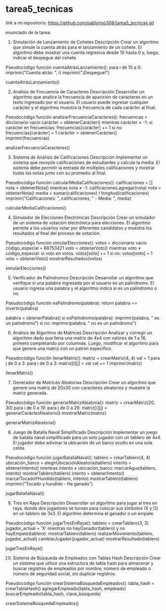# tarea5_tecnicas
link a mi repositorio: https://github.com/pablonso308/tarea5_tecnicas.git

enunciado de la tarea:

1. Simulación de Lanzamiento de Cohetes
   Descripción
   Crear un algoritmo que simule la cuenta atrás para el lanzamiento de un cohete. El algoritmo debe mostrar una cuenta regresiva desde 10 hasta 0 y, luego, indicar el despegue del cohete.

Pseudocódigo
función cuentaAtrásLanzamiento():
para i de 10 a 0:
imprimir("Cuenta atrás: ", i)
imprimir("¡Despegue!")

cuentaAtrásLanzamiento()

2. Análisis de Frecuencia de Caracteres
   Descripción
   Desarrollar un algoritmo que analice la frecuencia de aparición de caracteres en un texto ingresado por el usuario. El usuario puede ingresar cualquier carácter y el algoritmo muestra la frecuencia de cada carácter al final.

Pseudocódigo
función analizarFrecuenciaCaracteres():
frecuencias = diccionario vacío
carácter = obtenerCarácter()
mientras carácter ≠ -1:
si carácter en frecuencias:
frecuencias[carácter] += 1
si no:
frecuencias[carácter] = 1
carácter = obtenerCarácter()
imprimir(frecuencias)

analizarFrecuenciaCaracteres()

3. Sistema de Análisis de Calificaciones
   Descripción
   Implementar un sistema que recopile calificaciones de estudiantes y calcule la media. El sistema debe permitir la entrada de múltiples calificaciones y mostrar todas las notas junto con su promedio al final.

Pseudocódigo
función calcularMediaCalificaciones():
calificaciones = []
nota = obtenerNota()
mientras nota ≠ -1:
calificaciones.agregar(nota)
nota = obtenerNota()
media = sumar(calificaciones) / longitud(calificaciones)
imprimir("Calificaciones: ", calificaciones, " - Media: ", media)

calcularMediaCalificaciones()

4. Simulador de Elecciones Electrónicas
   Descripción
   Crear un simulador de un sistema de votación electrónica para elecciones. El algoritmo permite a los usuarios votar por diferentes candidatos y muestra los resultados al final del proceso de votación.

Pseudocódigo
función simularElecciones():
votos = diccionario vacío
código_especial = 68753421
voto = obtenerVoto()
mientras voto ≠ código_especial:
si voto en votos:
votos[voto] += 1
si no:
votos[voto] = 1
voto = obtenerVoto()
mostrarResultados(votos)

simularElecciones()

5. Verificador de Palíndromos
   Descripción
   Desarrollar un algoritmo que verifique si una palabra ingresada por el usuario es un palíndromo. El usuario ingresa una palabra y el algoritmo indica si es un palíndromo o no.

Pseudocódigo
función esPalíndromo(palabra):
return palabra == invertir(palabra)

palabra = obtenerPalabra()
si esPalíndromo(palabra):
imprimir(palabra, " es un palíndromo")
si no:
imprimir(palabra, " no es un palíndromo")

6. Análisis de Algoritmo de Matrices
   Descripción
   Analizar y corregir un algoritmo dado que llena una matriz de 4x4 con valores de 1 a 16, primero completando por columnas. Luego, modificar el algoritmo para que genere una matriz con un patrón específico.

Pseudocódigo
función llenarMatriz():
matriz = crearMatriz(4, 4)
val = 1
para j de 0 a 3:
para i de 0 a 3:
matriz[i][j] = val
val += 1
imprimir(matriz)

llenarMatriz()

7. Generador de Matrices Aleatorias
   Descripción
   Crear un algoritmo que genere una matriz de 20x30 con caracteres aleatorios y muestre la matriz generada.

Pseudocódigo
función generarMatrizAleatoria():
matriz = crearMatriz(20, 30)
para i de 0 a 19:
para j de 0 a 29:
matriz[i][j] = generarCarácterAleatorio()
mostrarMatriz(matriz)

generarMatrizAleatoria()

8. Juego de Batalla Naval Simplificado
   Descripción
   Implementar un juego de batalla naval simplificado para un solo jugador con un tablero de 4x4. El jugador debe adivinar la ubicación de un barco oculto en una sola celda.

Pseudocódigo
función jugarBatallaNaval():
tablero = crearTablero(4, 4)
ubicación_barco = elegirUbicaciónAleatoria(tablero)
intento = obtenerIntento()
mientras intento ≠ ubicación_barco:
marcarAgua(tablero, intento)
mostrarTablero(tablero)
intento = obtenerIntento()
marcarTocadoYHundido(tablero, intento)
mostrarTablero(tablero)
imprimir("Tocado y hundido - Ha ganado")

jugarBatallaNaval()

9. Tres en Raya
   Descripción
   Desarrollar un algoritmo para jugar al tres en raya, donde dos jugadores se turnan para colocar sus símbolos (X y O) en un tablero de 3x3. El algoritmo determina el ganador o un empate.

Pseudocódigo
función jugarTresEnRaya():
tablero = crearTablero(3, 3)
jugador_actual = 'X'
mientras no hayGanador(tablero) y no hayEmpate(tablero):
mostrarTablero(tablero)
realizarMovimiento(tablero, jugador_actual)
cambiarJugador(jugador_actual)
mostrarResultado(tablero)

jugarTresEnRaya()

10. Sistema de Búsqueda de Empleados con Tablas Hash
    Descripción
    Crear un sistema que utilice una estructura de tabla hash para almacenar y buscar registros de empleados por nombre, número de empleado o número de seguridad social, sin duplicar registros.

Pseudocódigo
función crearSistemaBúsquedaEmpleados():
tabla_hash = crearTablaHash()
agregarEmpleado(tabla_hash, empleado)
buscarEmpleado(tabla_hash, clave_búsqueda)

crearSistemaBúsquedaEmpleados()
